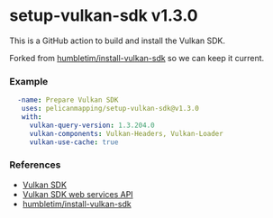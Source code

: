 # setup-vulkan-sdk v1.3.0

This is a GitHub action to build and install the Vulkan SDK.

Forked from [humbletim/install-vulkan-sdk](https://github.com/humbletim/install-vulkan-sdk) so we can keep it current.

### Example

```yaml
  -name: Prepare Vulkan SDK
   uses: pelicanmapping/setup-vulkan-sdk@v1.3.0
   with:
     vulkan-query-version: 1.3.204.0
     vulkan-components: Vulkan-Headers, Vulkan-Loader
     vulkan-use-cache: true
```

### References
- [Vulkan SDK](https://www.lunarg.com/vulkan-sdk/)
- [Vulkan SDK web services API](https://vulkan.lunarg.com/content/view/latest-sdk-version-api)
- [humbletim/install-vulkan-sdk](https://github.com/humbletim/install-vulkan-sdk)
